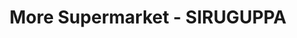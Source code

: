 ---
title: "More Supermarket - SIRUGUPPA"
url: /bellary/more-supermarket-siruguppa/
shop: supermarket
---